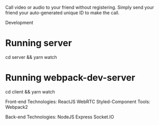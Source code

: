 
Call video or audio to your friend without registering. Simply send your friend your auto-generated unique ID to make the call.



Development
# Running server
cd server && yarn watch

# Running webpack-dev-server
cd client && yarn watch


Front-end Technologies:
ReactJS
WebRTC
Styled-Component
Tools: Webpack2

Back-end Technologies:
NodeJS
Express
Socket.IO
